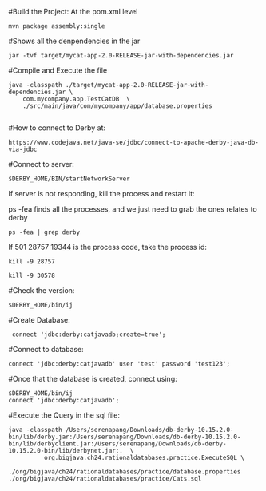 
#Build the Project:
At the pom.xml level

```
mvn package assembly:single

```



#Shows all the denpendencies in the jar

```
jar -tvf target/mycat-app-2.0-RELEASE-jar-with-dependencies.jar 

```

#Compile and Execute the file

```
java -classpath ./target/mycat-app-2.0-RELEASE-jar-with-dependencies.jar \
    com.mycompany.app.TestCatDB  \
    ./src/main/java/com/mycompany/app/database.properties
    
```

#How to connect to Derby at:

```
https://www.codejava.net/java-se/jdbc/connect-to-apache-derby-java-db-via-jdbc
```

#Connect to server:

```
$DERBY_HOME/BIN/startNetworkServer
```
If server is not responding, kill the process and restart it:

ps -fea  finds all the processes, and we just need to grab the ones relates to derby

```
ps -fea | grep derby
```

If 501 28757 19344 is the process code, take the process id:

```
kill -9 28757 

kill -9 30578

```

#Check the version:

```
$DERBY_HOME/bin/ij
```

#Create Database:

```
 connect 'jdbc:derby:catjavadb;create=true';
```

#Connect to database:

```
connect 'jdbc:derby:catjavadb' user 'test' password 'test123';
```

#Once that the database is created, connect using:

```
$DERBY_HOME/bin/ij
connect 'jdbc:derby:catjavadb';
```




#Execute the Query in the sql file:

```
java -classpath /Users/serenapang/Downloads/db-derby-10.15.2.0-bin/lib/derby.jar:/Users/serenapang/Downloads/db-derby-10.15.2.0-bin/lib/derbyclient.jar:/Users/serenapang/Downloads/db-derby-10.15.2.0-bin/lib/derbynet.jar:.  \
          org.bigjava.ch24.rationaldatabases.practice.ExecuteSQL \
           ./org/bigjava/ch24/rationaldatabases/practice/database.properties ./org/bigjava/ch24/rationaldatabases/practice/Cats.sql
```



